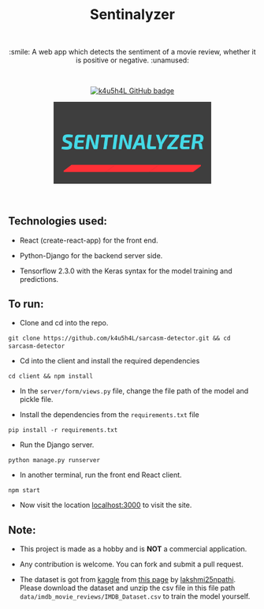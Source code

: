 <h1 align="center">Sentinalyzer</h1></br>

<p align="center">
:smile: A web app which detects the sentiment of a movie review, whether it is positive or negative. :unamused:
</p>
<br>

<p align="center">
  <a href="https://github.com/k4u5h4L"><img alt="k4u5h4L GitHub badge" src="https://badgen.net/badge/GitHub/k4u5h4L?icon=github&color=24292e"/></a>
</p>

<p align="center">
<img width="320px" src="assets/logo.png" alt="Sentinalyzer logo"></img>
</p><br>

## Technologies used:

- React (create-react-app) for the front end.

- Python-Django for the backend server side.

- Tensorflow 2.3.0 with the Keras syntax for the model training and predictions.

## To run:

- Clone and cd into the repo.

```
git clone https://github.com/k4u5h4L/sarcasm-detector.git && cd sarcasm-detector
```

- Cd into the client and install the required dependencies

```
cd client && npm install
```

- In the `server/form/views.py` file, change the file path of the model and pickle file.

- Install the dependencies from the `requirements.txt` file

```
pip install -r requirements.txt
```

- Run the Django server.

```
python manage.py runserver
```

- In another terminal, run the front end React client.

```
npm start
```

- Now visit the location [localhost:3000](http://localhost:3000) to visit the site.

## Note:

- This project is made as a hobby and is <b>NOT</b> a commercial application.

- Any contribution is welcome. You can fork and submit a pull request.

- The dataset is got from [kaggle](https://kaggle.com) from [this page](https://www.kaggle.com/lakshmi25npathi/imdb-dataset-of-50k-movie-reviews) by [lakshmi25npathi](https://www.kaggle.com/lakshmi25npathi).
  Please download the dataset and unzip the csv file in this file path `data/imdb_movie_reviews/IMDB_Dataset.csv` to train the model yourself.
